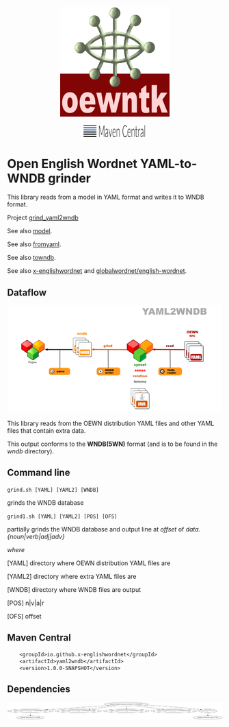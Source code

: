 <p align="center">
<img width="256" height="256" src="images/oewntk.png" alt="OEWNTK">
</p>
<p align="center">
<img width="150"src="images/mavencentral.png" alt="MavenCentral">
</p>

# Open English Wordnet YAML-to-WNDB grinder

This library reads from a model in YAML format and writes it to WNDB format.

Project [grind_yaml2wndb](https://github.com/x-englishwordnet/grind_yaml2wndb)

See also [model](https://github.com/x-englishwordnet/model/blob/master/README.md).

See also [fromyaml](https://github.com/x-englishwordnet/fromyaml/blob/master/README.md).

See also [towndb](https://github.com/x-englishwordnet/towndb/blob/master/README.md).

See also [x-englishwordnet](https://github.com/x-englishwordnet) and [globalwordnet/english-wordnet](https://github.com/globalwordnet/english-wordnet).

## Dataflow

![Dataflow](images/dataflow_yaml2wndb.png  "Dataflow")

This library reads from the OEWN distribution YAML files and other YAML files that contain extra data.

This output conforms to the **WNDB(5WN)** format (and is to be found in the _wndb_ directory).

## Command line

`grind.sh [YAML] [YAML2] [WNDB]`

grinds the WNDB database


`grind1.sh [YAML] [YAML2] [POS] [OFS]`

partially grinds the WNDB database and output line at *offset* of *data.{noun|verb|adj|adv}*

*where*

[YAML]    directory where OEWN distribution YAML files are

[YAML2]  directory where extra YAML files are

[WNDB]  directory where WNDB files are output

[POS]      n|v|a|r

[OFS]      offset

## Maven Central

		<groupId>io.github.x-englishwordnet</groupId>
		<artifactId>yaml2wndb</artifactId>
		<version>1.0.0-SNAPSHOT</version>

## Dependencies

![Dependencies](images/grind-yaml2wndb.png  "Dataflow")

